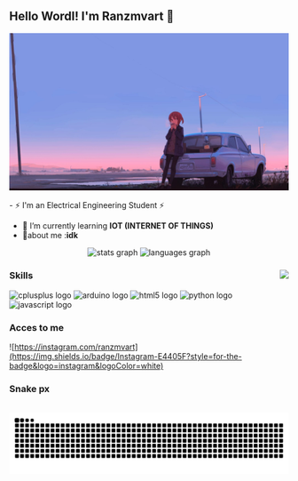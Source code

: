 ## Hello Wordl! I'm Ranzmvart 👋

![ranzmvart](img/2742920.png)

<!--
**ranzmvart/ranzmvart** is a ✨ _special_ ✨ repository because its `README.md` (this file) appears on your GitHub profile.

Here are some ideas to get you started:

- 🔭 I’m currently working on ...
- 🌱 I’m currently learning ...
- 👯 I’m looking to collaborate on ...
- 🤔 I’m looking for help with ...
- 💬 Ask me about ...
- 📫 How to reach me: ...
- 😄 Pronouns: ...
- ⚡ Fun fact: ...     
  
-->- ⚡ I'm an Electrical Engineering Student ⚡
- 🌱 I’m currently learning **IOT (INTERNET OF THINGS)**                             
- 👾about me :**idk** 

<div align="center">
  <img src="https://github-readme-stats.vercel.app/api?username=ranzmvart&hide_title=false&hide_rank=false&show_icons=true&include_all_commits=true&count_private=true&disable_animations=false&theme=dracula&locale=en&hide_border=false" height="150" alt="stats graph"  />
  <img src="https://github-readme-stats.vercel.app/api/top-langs?username=ranzmvart&locale=en&hide_title=false&layout=compact&card_width=320&langs_count=5&theme=dracula&hide_border=false" height="150" alt="languages graph"  />
</div>

###

<img align="right" height="150" src="https://media2.giphy.com/media/v1.Y2lkPTc5MGI3NjExdnU3MmF1ZTA0bWpvY2xnaXQ2MHZ3M2I4eXZlcXFueTd5cHpyanZjOCZlcD12MV9pbnRlcm5hbF9naWZfYnlfaWQmY3Q9Zw/4ilFRqgbzbx4c/giphy.gif"  />

### Skills

<div align="left">
  <img src="https://cdn.jsdelivr.net/gh/devicons/devicon/icons/cplusplus/cplusplus-original.svg" height="30" alt="cplusplus logo"  />
  
  <img src="https://cdn.jsdelivr.net/gh/devicons/devicon/icons/arduino/arduino-original.svg" height="30" alt="arduino logo"  />
  
  <img src="https://cdn.jsdelivr.net/gh/devicons/devicon/icons/html5/html5-original.svg" height="30" alt="html5 logo"  />
  
  <img src="https://cdn.jsdelivr.net/gh/devicons/devicon/icons/python/python-original.svg" height="30" alt="python logo"  />

  <img src="https://cdn.jsdelivr.net/gh/devicons/devicon/icons/javascript/javascript-original.svg" height="30" alt="javascript logo"  />
</div>

### Acces to me
![https://instagram.com/ranzmvart](https://img.shields.io/badge/Instagram-E4405F?style=for-the-badge&logo=instagram&logoColor=white)


### Snake px

<br clear="both">

<img src="https://raw.githubusercontent.com/ranzmvart/ranzmvart/output/snake.svg" alt="Snake animation" />

